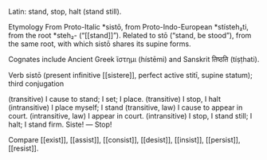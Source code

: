 Latin: stand, stop, halt (stand still).

Etymology
From Proto-Italic *sistō, from Proto-Indo-European *stísteh₂ti, from the root *steh₂- (“[[stand]]”). Related to stō (“stand, be stood”), from the same root, with which sistō shares its supine forms.

Cognates include Ancient Greek ἵστημι (hístēmi) and Sanskrit तिष्ठति (tíṣṭhati).

Verb
sistō (present infinitive [[sistere]], perfect active stitī, supine statum); third conjugation

(transitive) I cause to stand; I set; I place.
(transitive) I stop, I halt
(intransitive) I place myself; I stand
(transitive, law) I cause to appear in court.
(intransitive, law) I appear in court.
(intransitive) I stop, I stand still; I halt; I stand firm.
Siste! ― Stop!

Compare [[exist]], [[assist]], [[consist]], [[desist]], [[insist]], [[persist]], [[resist]].